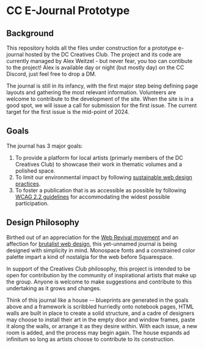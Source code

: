# CC E-Journal Prototype

## Background

This repository holds all the files under construction for a prototype e-journal hosted by the DC Creatives Club. The project and its code are currently managed by Alex Weitzel - but never fear, you too can contibute to the project! Alex is available day or night (but mostly day) on the CC Discord, just feel free to drop a DM.

The journal is still in its infancy, with the first major step being defining page layouts and gathering the most relevant information. Volunteers are welcome to contribute to the development of the site. When the site is in a good spot, we will issue a call for submission for the first issue. The current target for the first issue is the mid-point of 2024.

## Goals

The journal has 3 major goals:

1. To provide a platform for local artists (primarly members of the DC Creatives Club) to showcase their work in thematic volumes and a polished space.
2. To limit our environmental impact by following [sustainable web design practices](https://sustainablewebdesign.org/guidelines/).
3. To foster a publication that is as accessible as possible by following [WCAG 2.2 guidelines](https://www.w3.org/WAI/standards-guidelines/wcag/) for accommodating the widest possible participation.

## Design Philosophy

Birthed out of an appreciation for the [Web Revival movement](https://wiki.melonland.net/web_revival) and an affection for [brutalist web design](https://brutalistwebsites.com/), this yet-unnamed journal is being designed with simplicity in mind. Monospace fonts and a constrained color palette impart a kind of nostalgia for the web before Squarespace.

In support of the Creatives Club philosophy, this project is intended to be open for contribution by the community of inspirational artists that make up the group. Anyone is welcome to make suggestions and contribute to this undertaking as it grows and changes. 

Think of this journal like a house -- blueprints are generated in the goals above and a framework is scribbled hurriedly onto notebook pages, HTML walls are built in place to create a solid structure, and a cadre of designers may choose to install their art in the empty door and window frames, paste it along the walls, or arrange it as they desire within. With each issue, a new room is added, and the process may begin again. The house expands ad infinitum so long as artists choose to contribute to its construction.
